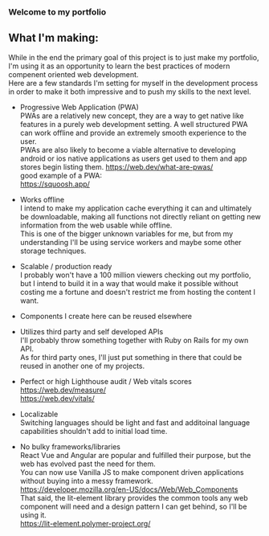 ### Welcome to my portfolio

## What I'm making:  
While in the end the primary goal of this project is to just make my portfolio, I'm using it as an opportunity to learn the best practices of modern compenent oriented web development.  
Here are a few standards I'm setting for myself in the development process in order to make it both impressive and to push my skills to the next level.  

- Progressive Web Application (PWA)  
PWAs are a relatively new concept, they are a way to get native like features in a purely web development setting. A well structured PWA can work offline and provide an extremely smooth experience to the user.  
PWAs are also likely to become a viable alternative to developing android or ios native applications as users get used to them and app stores begin listing them.
https://web.dev/what-are-pwas/  
good example of a PWA:  
https://squoosh.app/  

- Works offline  
I intend to make my application cache everything it can and ultimately be downloadable, making all functions not directly reliant on getting new information from the web usable while offline.  
This is one of the bigger unknown variables for me, but from my understanding I'll be using service workers and maybe some other storage techniques.

- Scalable / production ready  
I probably won't have a 100 million viewers checking out my portfolio, but I intend to build it in a way that would make it possible without costing me a fortune and doesn't restrict me from hosting the content I want.
- Components I create here can be reused elsewhere  

- Utilizes third party and self developed APIs  
I'll probably throw something together with Ruby on Rails for my own API.  
As for third party ones, I'll just put something in there that could be reused in another one of my projects.  

- Perfect or high Lighthouse audit / Web vitals scores  
https://web.dev/measure/  
https://web.dev/vitals/  

- Localizable  
Switching languages should be light and fast and additoinal language capabilities shouldn't add to initial load time.  

- No bulky frameworks/libraries  
React Vue and Angular are popular and fulfilled their purpose, but the web has evolved past the need for them.  
You can now use Vanilla JS to make component driven applications without buying into a messy framework.  
https://developer.mozilla.org/en-US/docs/Web/Web_Components  
That said, the lit-element library provides the common tools any web component will need and a design pattern I can get behind, so I'll be using it.  
https://lit-element.polymer-project.org/
